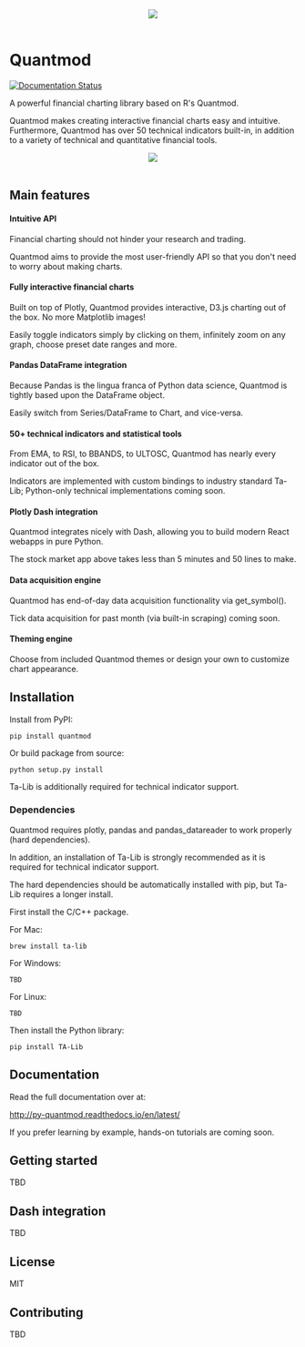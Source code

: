 <div align="center">
  <img src="https://raw.githubusercontent.com/jackwluo/py-quantmod/master/assets/banner.png"><br><br>
</div>

# Quantmod

[![Documentation Status](https://readthedocs.org/projects/py-quantmod/badge/?version=latest)](http://py-quantmod.readthedocs.io/en/latest/?badge=latest)

A powerful financial charting library based on R's Quantmod.

Quantmod makes creating interactive financial charts easy and intuitive. Furthermore, Quantmod has over 50 technical indicators built-in, in addition to a variety of technical and quantitative financial tools.

<div align="center">
  <img src="https://raw.githubusercontent.com/jackwluo/py-quantmod/master/assets/demo.gif"><br><br>
</div>

## Main features

#### Intuitive API

Financial charting should not hinder your research and trading.

Quantmod aims to provide the most user-friendly API so that you don't need to worry about making charts.

#### Fully interactive financial charts

Built on top of Plotly, Quantmod provides interactive, D3.js charting out of the box. No more Matplotlib images!

Easily toggle indicators simply by clicking on them, infinitely zoom on any graph, choose preset date ranges and more.

#### Pandas DataFrame integration

Because Pandas is the lingua franca of Python data science, Quantmod is tightly based upon the DataFrame object.

Easily switch from Series/DataFrame to Chart, and vice-versa.

#### 50+ technical indicators and statistical tools

From EMA, to RSI, to BBANDS, to ULTOSC, Quantmod has nearly every indicator out of the box.

Indicators are implemented with custom bindings to industry standard Ta-Lib; Python-only technical implementations coming soon.

#### Plotly Dash integration

Quantmod integrates nicely with Dash, allowing you to build modern React webapps in pure Python.

The stock market app above takes less than 5 minutes and 50 lines to make.

#### Data acquisition engine

Quantmod has end-of-day data acquisition functionality via get_symbol().

Tick data acquisition for past month (via built-in scraping) coming soon.

#### Theming engine

Choose from included Quantmod themes or design your own to customize chart appearance.

## Installation

Install from PyPI:

    pip install quantmod

Or build package from source:

    python setup.py install

Ta-Lib is additionally required for technical indicator support.

### Dependencies

Quantmod requires plotly, pandas and pandas_datareader to work properly (hard dependencies).

In addition, an installation of Ta-Lib is strongly recommended as it is required for technical indicator support.

The hard dependencies should be automatically installed with pip, but Ta-Lib requires a longer install.

First install the C/C++ package.

For Mac:

    brew install ta-lib

For Windows:

    TBD

For Linux:

    TBD

Then install the Python library:

    pip install TA-Lib

## Documentation

Read the full documentation over at:

http://py-quantmod.readthedocs.io/en/latest/

If you prefer learning by example, hands-on tutorials are coming soon.

## Getting started

TBD

## Dash integration

TBD

## License

MIT

## Contributing

TBD
